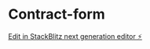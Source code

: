# Contract-form

[Edit in StackBlitz next generation editor ⚡️](https://stackblitz.com/~/github.com/240353164-V-mntu/Contract-form)